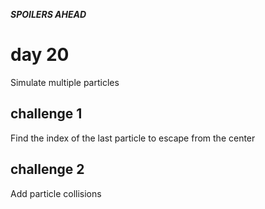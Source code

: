 ***SPOILERS AHEAD***

# day 20

Simulate multiple particles

## challenge 1

Find the index of the last particle to escape from the center

## challenge 2

Add particle collisions
